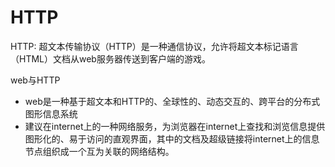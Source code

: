 # HTTP

HTTP: 超文本传输协议（HTTP）是一种通信协议，允许将超文本标记语言（HTML）文档从web服务器传送到客户端的游戏。

web与HTTP

- web是一种基于超文本和HTTP的、全球性的、动态交互的、跨平台的分布式图形信息系统
- 建议在internet上的一种网络服务，为浏览器在internet上查找和浏览信息提供图形化的、易于访问的直观界面，其中的文档及超级链接将internet上的信息节点组织成一个互为关联的网络结构。